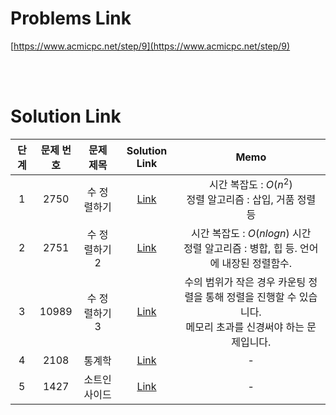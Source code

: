 # Problems Link

[https://www.acmicpc.net/step/9](https://www.acmicpc.net/step/9)

<br><br>

# Solution Link

| 단계 | 문제 번호 |   문제 제목   |              Solution Link               |                                                      Memo                                                      |
| :--: | :-------: | :-----------: | :--------------------------------------: | :------------------------------------------------------------------------------------------------------------: |
|  1   |   2750    |  수 정렬하기  |  [Link](../Solutions/2750_수_정렬하기)   |                         시간 복잡도 : $O(n^2)$ <br> 정렬 알고리즘 : 삽입, 거품 정렬 등                         |
|  2   |   2751    | 수 정렬하기 2 | [Link](../Solutions/2750_수_정렬하기_2)  |            시간 복잡도 : $O(nlogn)$ 시간 <br> 정렬 알고리즘 : 병합, 힙 등. 언어에 내장된 정렬함수.             |
|  3   |   10989   | 수 정렬하기 3 | [Link](../Solutions/10989_수_정렬하기_3) | 수의 범위가 작은 경우 카운팅 정렬을 통해 정렬을 진행할 수 있습니다.<br>메모리 초과를 신경써야 하는 문제입니다. |
|  4   |   2108    |    통계학     |     [Link](../Solutions/2108_통계학)     |                                                       -                                                        |
|  5   |   1427    | 소트인사이드  |  [Link](../Solutions/1427_소트인사이드)  |                                                       -                                                        |
